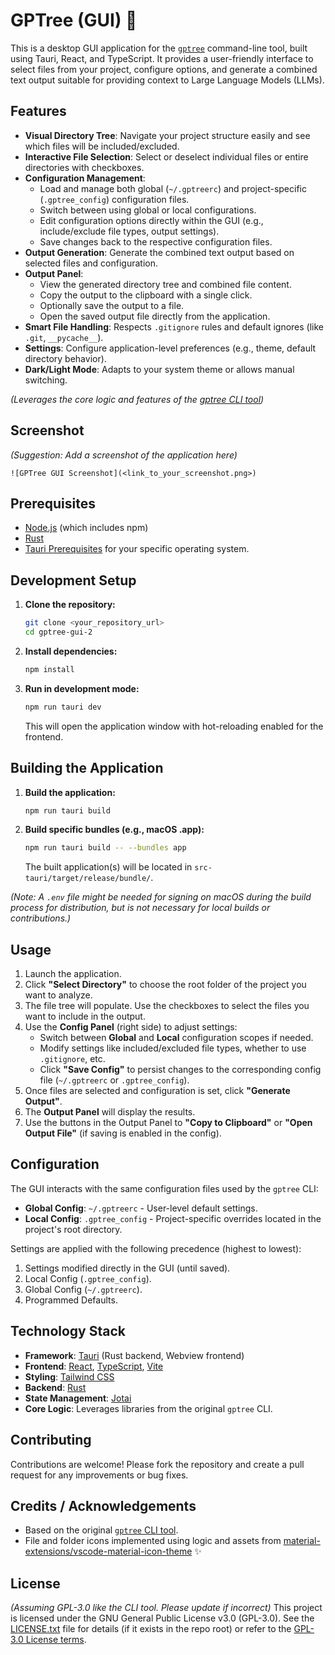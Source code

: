 # GPTree (GUI) 🌳

This is a desktop GUI application for the [`gptree`](https://github.com/travisvn/gptree) command-line tool, built using Tauri, React, and TypeScript. It provides a user-friendly interface to select files from your project, configure options, and generate a combined text output suitable for providing context to Large Language Models (LLMs).

## Features

- **Visual Directory Tree**: Navigate your project structure easily and see which files will be included/excluded.
- **Interactive File Selection**: Select or deselect individual files or entire directories with checkboxes.
- **Configuration Management**:
  - Load and manage both global (`~/.gptreerc`) and project-specific (`.gptree_config`) configuration files.
  - Switch between using global or local configurations.
  - Edit configuration options directly within the GUI (e.g., include/exclude file types, output settings).
  - Save changes back to the respective configuration files.
- **Output Generation**: Generate the combined text output based on selected files and configuration.
- **Output Panel**:
  - View the generated directory tree and combined file content.
  - Copy the output to the clipboard with a single click.
  - Optionally save the output to a file.
  - Open the saved output file directly from the application.
- **Smart File Handling**: Respects `.gitignore` rules and default ignores (like `.git`, `__pycache__`).
- **Settings**: Configure application-level preferences (e.g., theme, default directory behavior).
- **Dark/Light Mode**: Adapts to your system theme or allows manual switching.

_(Leverages the core logic and features of the [gptree CLI tool](https://github.com/travisvn/gptree))_

## Screenshot

_(Suggestion: Add a screenshot of the application here)_

```
![GPTree GUI Screenshot](<link_to_your_screenshot.png>)
```

## Prerequisites

- [Node.js](https://nodejs.org/) (which includes npm)
- [Rust](https://www.rust-lang.org/tools/install)
- [Tauri Prerequisites](https://tauri.app/v1/guides/getting-started/prerequisites) for your specific operating system.

## Development Setup

1.  **Clone the repository:**
    ```bash
    git clone <your_repository_url>
    cd gptree-gui-2
    ```
2.  **Install dependencies:**
    ```bash
    npm install
    ```
3.  **Run in development mode:**
    ```bash
    npm run tauri dev
    ```
    This will open the application window with hot-reloading enabled for the frontend.

## Building the Application

1.  **Build the application:**
    ```bash
    npm run tauri build
    ```
2.  **Build specific bundles (e.g., macOS .app):**
    ```bash
    npm run tauri build -- --bundles app
    ```
    The built application(s) will be located in `src-tauri/target/release/bundle/`.

_(Note: A `.env` file might be needed for signing on macOS during the build process for distribution, but is not necessary for local builds or contributions.)_

## Usage

1.  Launch the application.
2.  Click **"Select Directory"** to choose the root folder of the project you want to analyze.
3.  The file tree will populate. Use the checkboxes to select the files you want to include in the output.
4.  Use the **Config Panel** (right side) to adjust settings:
    - Switch between **Global** and **Local** configuration scopes if needed.
    - Modify settings like included/excluded file types, whether to use `.gitignore`, etc.
    - Click **"Save Config"** to persist changes to the corresponding config file (`~/.gptreerc` or `.gptree_config`).
5.  Once files are selected and configuration is set, click **"Generate Output"**.
6.  The **Output Panel** will display the results.
7.  Use the buttons in the Output Panel to **"Copy to Clipboard"** or **"Open Output File"** (if saving is enabled in the config).

## Configuration

The GUI interacts with the same configuration files used by the `gptree` CLI:

- **Global Config**: `~/.gptreerc` - User-level default settings.
- **Local Config**: `.gptree_config` - Project-specific overrides located in the project's root directory.

Settings are applied with the following precedence (highest to lowest):

1.  Settings modified directly in the GUI (until saved).
2.  Local Config (`.gptree_config`).
3.  Global Config (`~/.gptreerc`).
4.  Programmed Defaults.

## Technology Stack

- **Framework**: [Tauri](https://tauri.app/) (Rust backend, Webview frontend)
- **Frontend**: [React](https://reactjs.org/), [TypeScript](https://www.typescriptlang.org/), [Vite](https://vitejs.dev/)
- **Styling**: [Tailwind CSS](https://tailwindcss.com/)
- **Backend**: [Rust](https://www.rust-lang.org/)
- **State Management**: [Jotai](https://jotai.org/)
- **Core Logic**: Leverages libraries from the original `gptree` CLI.

## Contributing

Contributions are welcome! Please fork the repository and create a pull request for any improvements or bug fixes.

## Credits / Acknowledgements

- Based on the original [`gptree` CLI tool](https://github.com/travisvn/gptree).
- File and folder icons implemented using logic and assets from [material-extensions/vscode-material-icon-theme](https://github.com/material-extensions/vscode-material-icon-theme) ✨

## License

_(Assuming GPL-3.0 like the CLI tool. Please update if incorrect)_
This project is licensed under the GNU General Public License v3.0 (GPL-3.0). See the [LICENSE.txt](License.txt) file for details (if it exists in the repo root) or refer to the [GPL-3.0 License terms](https://www.gnu.org/licenses/gpl-3.0.en.html).
